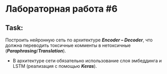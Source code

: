 # Лабораторная работа #6

## Task:
Построить нейронную сеть по архитектуре ***Encoder – Decoder***, что должна переводить токсичные комменты в нетоксичные (***Paraphrasing***/***Translation***).
* В архитектуре сети обязательно использование слоя эмбеддинга и LSTM (реализация с помощью ***Keras***).
